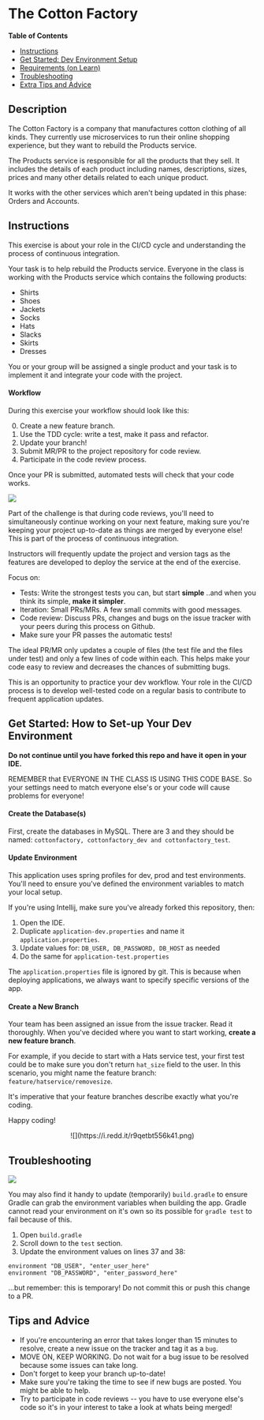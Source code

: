 # The Cotton Factory

**Table of Contents**

- [Instructions]('#-instructions') 
- [Get Started: Dev Environment Setup]('#-environment')
- [Requirements (on Learn)]('https://learn-2.galvanize.com/cohorts/1625/blocks/399/content_files/units/Cotton_Factory')
- [Troubleshooting]('#-troubleshooting')
- [Extra Tips and Advice]('#-tips')


## Description

The Cotton Factory is a company that manufactures cotton clothing of all kinds. They currently use microservices to run their online shopping experience, but they want to rebuild the Products service.

The Products service is responsible for all the products that they sell. It includes the details of each product including names, descriptions, sizes, prices and many other details related to each unique product.

It works with the other services which aren't being updated in this phase: Orders and Accounts.


## Instructions

This exercise is about your role in the CI/CD cycle and understanding the process of continuous integration. 

Your task is to help rebuild the Products service. Everyone in the class is working with the Products service which contains the following products:

* Shirts
* Shoes
* Jackets
* Socks
* Hats
* Slacks
* Skirts
* Dresses

You or your group will be assigned a single product and your task is to implement it and integrate your code with the project.

#### Workflow

During this exercise your workflow should look like this:

0. Create a new feature branch.
1. Use the TDD cycle: write a test, make it pass and refactor.
2. Update your branch!
3. Submit MR/PR to the project repository for code review.
4. Participate in the code review process.

Once your PR is submitted, automated tests will check that your code works.

![](https://imgur.com/zpLEc3R)

Part of the challenge is that during code reviews, you'll need to simultaneously continue working on your next feature, making sure you're keeping your project up-to-date as things are merged by everyone else! This is part of the process of continuous integration.

Instructors will frequently update the project and version tags as the features are developed to deploy the service at the end of the exercise. 

Focus on:

* Tests: Write the strongest tests you can, but start **simple** ..and when you think its simple, **make it simpler**.
* Iteration: Small PRs/MRs. A few small commits with good messages.
* Code review: Discuss PRs, changes and bugs on the issue tracker with your peers during this process on Github.
* Make sure your PR passes the automatic tests!

The ideal PR/MR only updates a couple of files (the test file and the files under test) and only a few lines of code within each. This helps make your code easy to review and decreases the chances of submitting bugs.

This is an opportunity to practice your dev workflow. Your role in the CI/CD process is to develop well-tested code on a regular basis to contribute to frequent application updates. 


## Get Started: How to Set-up Your Dev Environment

**Do not continue until you have forked this repo and have it open in your IDE.**

REMEMBER that EVERYONE IN THE CLASS IS USING THIS CODE BASE. So your settings need to match everyone else's or your code will cause problems for everyone!

#### Create the Database(s)

First, create the databases in MySQL. There are 3 and they should be named: `cottonfactory, cottonfactory_dev and cottonfactory_test`.

#### Update Environment

This application uses spring profiles for dev, prod and test environments. You'll need to ensure you've defined the environment variables to match your local setup.

If you're using Intellij, make sure you've already forked this repository, then:

1. Open the IDE.
2. Duplicate `application-dev.properties` and name it `application.properties`.
3. Update values for: `DB_USER, DB_PASSWORD, DB_HOST` as needed
4. Do the same for `application-test.properties`

The `application.properties` file is ignored by git. This is because when deploying applications, we always want to specify specific versions of the app.


#### Create a New Branch

Your team has been assigned an issue from the issue tracker. Read it thoroughly. When you've decided where you want to start working, **create a new feature branch**. 

For example, if you decide to start with a Hats service test, your first test could be to make sure you don't return `hat_size` field to the user. In this scenario, you might name the feature branch: `feature/hatservice/removesize`.

It's imperative that your feature branches describe exactly what you're coding.

Happy coding!

<p align="center">
![](https://i.redd.it/r9qetbt556k41.png)
</p>


## Troubleshooting

![](https://i.redd.it/ov5ahw52zet41.jpg)

You may also find it handy to update (temporarily)  `build.gradle` to ensure Gradle can grab the environment variables when building the app. Gradle cannot read your environment on it's own so its possible for `gradle test` to fail because of this.

1. Open `build.gradle`
2. Scroll down to the `test` section.
3. Update the environment values on lines 37 and 38:
```
environment "DB_USER", "enter_user_here"
environment "DB_PASSWORD", "enter_password_here"
```
...but remember: this is temporary! Do not commit this or push this change to a PR.


## Tips and Advice

- If you're encountering an error that takes longer than 15 minutes to resolve, create a new issue on the tracker and tag it as a `bug`.
- MOVE ON, KEEP WORKING. Do not wait for a bug issue to be resolved because some issues can take long. 
- Don't forget to keep your branch up-to-date!
- Make sure you're taking the time to see if new bugs are posted. You might be able to help.
- Try to participate in code reviews -- you have to use everyone else's code so it's in your interest to take a look at whats being merged!
